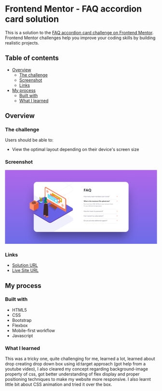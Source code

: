 # Frontend Mentor - FAQ accordion card solution

This is a solution to the [FAQ accordion card challenge on Frontend Mentor](https://www.frontendmentor.io/challenges/faq-accordion-card-XlyjD0Oam). Frontend Mentor challenges help you improve your coding skills by building realistic projects. 

## Table of contents

- [Overview](#overview)
  - [The challenge](#the-challenge)
  - [Screenshot](#screenshot)
  - [Links](#links)
- [My process](#my-process)
  - [Built with](#built-with)
  - [What I learned](#what-i-learned)

## Overview

### The challenge

Users should be able to:

- View the optimal layout depending on their device's screen size

### Screenshot

![](images/Screenshot.png)

### Links

- [Solution URL](https://github.com/mdajmalshadab/Front-End-Projects/tree/Practice-Projects/4-Profile-Card-Component-Main)
- [Live Site URL](https://mdajmalshadab.github.io/Front-End-Projects/4-Profile-Card-Component-Main/index.html)

## My process

### Built with

- HTML5
- CSS
- Bootstrap 
- Flexbox
- Mobile-first workflow
- Javascript


### What I learned

This was a tricky one, quite challenging for me, learned a lot, learned about drop creating drop down box using id:target approach (got help from a youtube video), I also cleared my concept regarding background-image property of css, got better understanding of flex display and proper positioning techniques to make my website more responsive. I also learnt little bit about CSS animation and tried it over the box.
